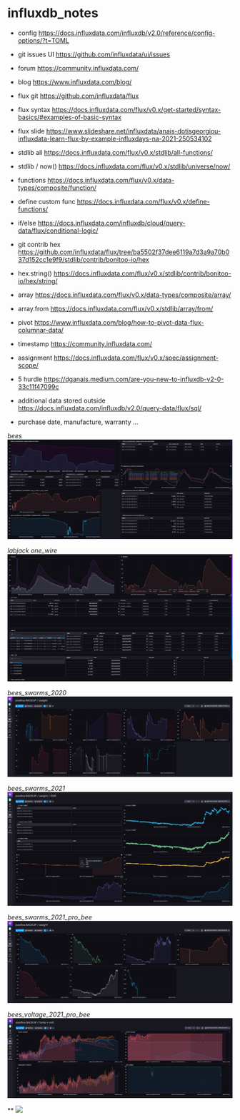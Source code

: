 # influxdb_notes


- config https://docs.influxdata.com/influxdb/v2.0/reference/config-options/?t=TOML
- git issues UI https://github.com/influxdata/ui/issues
- forum https://community.influxdata.com/
- blog https://www.influxdata.com/blog/
- flux git https://github.com/influxdata/flux
- flux syntax https://docs.influxdata.com/flux/v0.x/get-started/syntax-basics/#examples-of-basic-syntax
- flux slide https://www.slideshare.net/influxdata/anais-dotisgeorgiou-influxdata-learn-flux-by-example-influxdays-na-2021-250534102
- stdlib all https://docs.influxdata.com/flux/v0.x/stdlib/all-functions/
- stdlib / now() https://docs.influxdata.com/flux/v0.x/stdlib/universe/now/
- functions https://docs.influxdata.com/flux/v0.x/data-types/composite/function/
- define custom func https://docs.influxdata.com/flux/v0.x/define-functions/
- if/else https://docs.influxdata.com/influxdb/cloud/query-data/flux/conditional-logic/
- git contrib hex https://github.com/influxdata/flux/tree/ba5502f37dee6119a7d3a9a70b037d152cc1e9f9/stdlib/contrib/bonitoo-io/hex
- hex.string() https://docs.influxdata.com/flux/v0.x/stdlib/contrib/bonitoo-io/hex/string/
- array https://docs.influxdata.com/flux/v0.x/data-types/composite/array/
- array.from https://docs.influxdata.com/flux/v0.x/stdlib/array/from/
- pivot https://www.influxdata.com/blog/how-to-pivot-data-flux-columnar-data/
- timestamp https://community.influxdata.com/
- assignment https://docs.influxdata.com/flux/v0.x/spec/assignment-scope/
- 5 hurdle https://dganais.medium.com/are-you-new-to-influxdb-v2-0-33c11f47099c

- additional data stored outside https://docs.influxdata.com/influxdb/v2.0/query-data/flux/sql/
-  purchase date, manufacture, warranty ...

*bees*
![bees](pic/jozefina_dck_hemichromis.png) 

*labjack one_wire*
![labjack one_wire](pic/jozefina_dck_ds_labjack.png) 

*bees_swarms_2020*
![bees_swarms_2020](pic/jozefina_dck_bees_swarms_2020.png) 

*bees_swarms_2021*
![bees_swarms_2021](pic/ruth_dck_bees_swarms_2021.png) 

*bees_swarms_2021_pro_bee*
![bees_swarms_2021_pro_bee](pic/ruth_dck_bees_swarms_2021_pro_bee.png) 

*bees_voltage_2021_pro_bee*
![bees_voltage_2021_pro_bee](pic/ruth_dck_bees_voltage_2021_pro_bee.png) 


**
![](pic/) 

